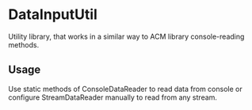 # DataInputUtil
Utility library, that works in a similar way to ACM library console-reading methods.

## Usage
Use static methods of ConsoleDataReader to read data from console or configure StreamDataReader manually to read from any stream.
